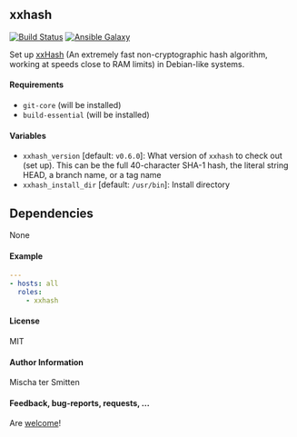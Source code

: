 ## xxhash

[![Build Status](https://travis-ci.org/Oefenweb/ansible-xxhash.svg?branch=master)](https://travis-ci.org/Oefenweb/ansible-xxhash) [![Ansible Galaxy](http://img.shields.io/badge/ansible--galaxy-xxhash-blue.svg)](https://galaxy.ansible.com/tersmitten/xxhash)

Set up [xxHash](http://www.xxhash.com/) (An extremely fast non-cryptographic hash algorithm, working at speeds close to RAM limits) in Debian-like systems.

#### Requirements

* `git-core` (will be installed)
* `build-essential` (will be installed)

#### Variables

* `xxhash_version` [default: `v0.6.0`]: What version of `xxhash` to check out (set up). This can be the full 40-character SHA-1 hash, the literal string HEAD, a branch name, or a tag name
* `xxhash_install_dir` [default: `/usr/bin`]: Install directory

## Dependencies

None

#### Example

```yaml
---
- hosts: all
  roles:
    - xxhash
```

#### License

MIT

#### Author Information

Mischa ter Smitten

#### Feedback, bug-reports, requests, ...

Are [welcome](https://github.com/Oefenweb/ansible-xxhash/issues)!

